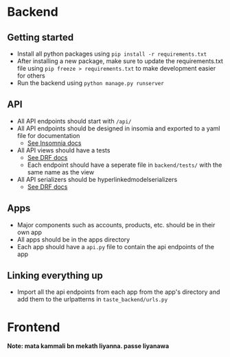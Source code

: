 # **Backend**

## Getting started

- Install all python packages using `pip install -r requirements.txt`
- After installing a new package, make sure to update the requirements.txt file using `pip freeze > requirements.txt` to make development easier for others
- Run the backend using `python manage.py runserver`

## API

- All API endpoints should start with `/api/`
- All API endpoints should be designed in insomia and exported to a yaml file for documentation
  - [See Insomnia docs](https://docs.insomnia.rest/insomnia/get-started-with-documents)
- All API views should have a tests
  - [See DRF docs](https://www.django-rest-framework.org/api-guide/testing/)
  - Each endpoint should have a seperate file in `backend/tests/` with the same name as the view
- All API serializers should be hyperlinkedmodelserializers
  - [See DRF docs](https://www.django-rest-framework.org/api-guide/serializers/#hyperlinkedmodelserializer)

## Apps

- Major components such as accounts, products, etc. should be in their own app
- All apps should be in the apps directory
- Each app should have a `api.py` file to contain the api endpoints of the app

## Linking everything up

- Import all the api endpoints from each app from the app's directory and add them to the urlpatterns in `taste_backend/urls.py`

# **Frontend**

**Note: mata kammali bn mekath liyanna. passe liyanawa**
